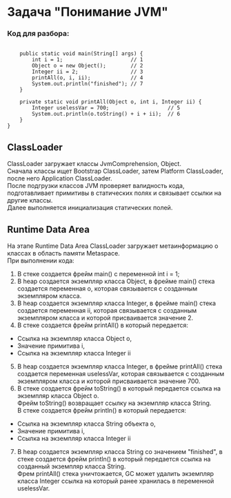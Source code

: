 # Задача "Понимание JVM"

### Код для разбора:
```public class JvmComprehension {

    public static void main(String[] args) {
        int i = 1;                      // 1
        Object o = new Object();        // 2
        Integer ii = 2;                 // 3
        printAll(o, i, ii);             // 4
        System.out.println("finished"); // 7
    }

    private static void printAll(Object o, int i, Integer ii) {
        Integer uselessVar = 700;                   // 5
        System.out.println(o.toString() + i + ii);  // 6
    }
}
```
## ClassLoader
ClassLoader загружает классы JvmComprehension, Object.\
Сначала классы ищет Bootstrap ClassLoader, затем Platform ClassLoader, после него Application ClassLoader.\
После подгрузки классов JVM проверяет валидность кода, подготавливает примитивы в статических полях и связывает ссылки на другие классы.\
Далее выполняется инициализация статических полей.

## Runtime Data Area
На этапе Runtime Data Area ClassLoader загружает метаинформацию о классах в область памяти Metaspace.\
При выполнении кода:
1. В стеке создается фрейм main() с переменной int i = 1;
2. В heap создается экземпляр класса Object, в фрейме main() стека создается переменная o, которая связывается с созданным экземпляром класса.
3. В heap создается экземпляр класса Integer, в фрейме main() стека создается переменная ii, которая связывается с созданным экземпляром класса и которой присваивается значение 2.
4. В стеке создается фрейм printAll() в который передается:
- Ссылка на экземпляр класса Object o,
- Значение примитива i,
- Ссылка на экземпляр класса Integer ii
5. В heap создается экземпляр класса Integer, в фрейме printAll() стека создается переменная uselessVar, которая связывается с созданным экземпляром класса и которой присваивается значение 700.
6. В стеке создается фрейм toString() в который передается ссылка на экземпляр класса Object o.\
Фрейм toString() возвращает ссылку на экземпляр класса String.\
В стеке создается фрейм println() в который передается:
- Ссылка на экземпляр класса String объекта o,
- Значение примитива i,
- Ссылка на экземпляр класса Integer ii
7. В heap создается экземпляр класса String со значением "finished", в стеке создается фрейм println() в который передается ссылка на созданный экземпляр класса String.\
Фрем printAll() стека уничтожается, GC может удалить экземпляр класса Integer ссылка на который ранее хранилась в переменной uselessVar.
